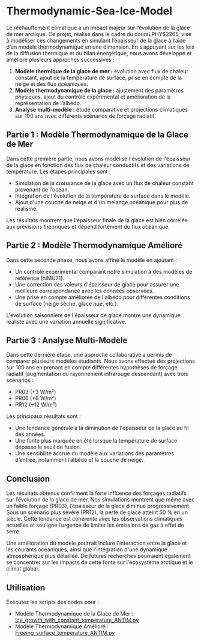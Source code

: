 # Thermodynamic-Sea-Ice-Model
Le réchauffement climatique a un impact majeur sur l’évolution de la glace de mer arctique. Ce projet, réalisé dans le cadre du coursLPHYS2265, vise à modéliser ces changements en simulant l’épaisseur de la glace à l’aide d’un modèle thermodynamique en une dimension. En s’appuyant sur les lois de la diffusion thermique et du bilan énergétique, nous avons développé et amélioré plusieurs approches successives :
1. **Modèle thermique de la glace de mer :** évolution avec flux de chaleur constant, ajout de la température de surface, prise en compte de la neige et des flux océaniques.
2. **Modèle thermodynamique de la glace :** ajustement des paramètres physiques, ajout du contrôle expérimental et amélioration de la représentation de l’albédo.
3. **Analyse multi-modèle :** étude comparative et projections climatiques sur 100 ans avec différents scénarios de forçage radiatif.

## Partie 1 : Modèle Thermodynamique de la Glace de Mer
Dans cette première partie, nous avons modélisé l'évolution de l'épaisseur de la glace en fonction des flux de chaleur conductifs et des variations de température. Les étapes principales sont :

- Simulation de la croissance de la glace avec un flux de chaleur constant provenant de l'océan.
- Intégration de l'évolution de la température de surface dans le modèle.
- Ajout d'une couche de neige et d'un mélange océanique pour plus de réalisme.

Les résultats montrent que l'épaisseur finale de la glace est bien corrélée aux prévisions théoriques et dépend fortement du flux océanique.

## Partie 2 : Modèle Thermodynamique Amélioré
Dans cette seconde phase, nous avons affiné le modèle en ajoutant :

- Un contrôle expérimental comparant notre simulation à des modèles de référence (hiMU71).
- Une correction des valeurs d'épaisseur de glace pour assurer une meilleure correspondance avec les données observées.
- Une prise en compte améliorée de l'albédo pour différentes conditions de surface (neige sèche, glace nue, etc.).

L'évolution saisonnière de l'épaisseur de glace montre une dynamique réaliste avec une variation annuelle significative.

## Partie 3 : Analyse Multi-Modèle
Dans cette dernière étape, une approche collaborative a permis de comparer plusieurs modèles étudiants. Nous avons effectué des projections sur 100 ans en prenant en compte différentes hypothèses de forçage radiatif (augmentation du rayonnement infrarouge descendant) avec trois scénarios :

- PR03 (+3 W/m²)
- PR06 (+6 W/m²)
- PR12 (+12 W/m²)

Les principaux résultats sont :

- Une tendance générale à la diminution de l'épaisseur de la glace au fil des années.
- Une fonte plus marquée en été lorsque la température de surface dépasse le seuil de fusion.
- Une sensibilité accrue du modèle aux variations des paramètres d’entrée, notamment l’albédo et la couche de neige.

## Conclusion
Les résultats obtenus confirment la forte influence des forçages radiatifs sur l’évolution de la glace de mer. Nos simulations montrent que même avec un faible forçage (PR03), l’épaisseur de la glace diminue progressivement. Sous un scénario plus sévère (PR12), la perte de glace atteint 50 % en un siècle. Cette tendance est cohérente avec les observations climatiques actuelles et souligne l’urgence de limiter les émissions de gaz à effet de serre.

Une amélioration du modèle pourrait inclure l'interaction entre la glace et les courants océaniques, ainsi que l'intégration d'une dynamique atmosphérique plus détaillée. De futures recherches pourraient également se concentrer sur les impacts de cette fonte sur l'écosystème arctique et le climat global.

## Utilisation 
Exécutez les scripts des codes pour : 
- Modèle Thermodynamique de la Glace de Mer : [Ice_growth_with_constant_temperature_ANTIM.py](Ice_growth_with_constant_temperature_ANTIM.py)
- Modèle Thermodynamique Amélioré : [Freeing_surface_temperature_ANTIM.py](Freeing_surface_temperature_ANTIM.py)
